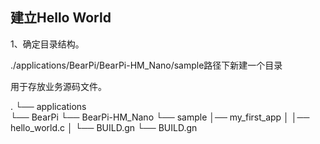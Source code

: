 建立Hello World
-------------------------------------

1、确定目录结构。

  ./applications/BearPi/BearPi-HM_Nano/sample路径下新建一个目录
  
  用于存放业务源码文件。


.
└── applications     
    └── BearPi 
        └── BearPi-HM_Nano
            └── sample
                │── my_first_app
                │  │── hello_world.c
                │  └── BUILD.gn
                └── BUILD.gn
                
                
                
                











